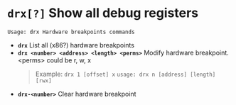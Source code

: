 <!-- TITLE: drx -->

#  **`drx[?]`** Show all debug registers


```text
Usage: drx Hardware breakpoints commands
```


- **`drx`** List all (x86?) hardware breakpoints
- **`drx <number> <address> <length> <perms>`** Modify hardware breakpoint. \<perms\> could be r, w, x
	> Example: `drx 1 [offset] x`
	> ```usage: drx n [address] [length] [rwx]```
- **`drx-<number>`** Clear hardware breakpoint

<p hidden>drx</p>